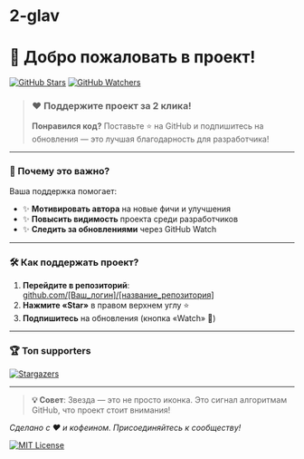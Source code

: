 # 2-glav
# 🚀 Добро пожаловать в проект!

[![GitHub Stars](https://img.shields.io/github/stars/[aivaz2007aizilagmail]/[название_репозитория]?style=for-the-badge&logo=github&color=yellow)](https://github.com/[Ваш_логин]/[название_репозитория]/stargazers)
[![GitHub Watchers](https://img.shields.io/github/watchers/[Ваш_логин]/[название_репозитория]?style=for-the-badge&logo=github&color=blue)](https://github.com/[Ваш_логин]/[название_репозитория]/subscriptions)

> ### ❤️ Поддержите проект за 2 клика!
> **Понравился код?** Поставьте ⭐ на GitHub и подпишитесь на обновления — это лучшая благодарность для разработчика!

---

### 🌟 Почему это важно?
Ваша поддержка помогает:
- ✨ **Мотивировать автора** на новые фичи и улучшения
- ✨ **Повысить видимость** проекта среди разработчиков
- ✨ **Следить за обновлениями** через GitHub Watch

---

### 🛠️ Как поддержать проект?
1. **Перейдите в репозиторий**:  
   [github.com/[Ваш_логин]/[название_репозитория]](https://github.com/[Ваш_логин]/[название_репозитория])
2. **Нажмите «Star»** в правом верхнем углу ⭐
3. **Подпишитесь** на обновления (кнопка «Watch» 👀)

---

### 🏆 Топ supporters
[![Stargazers](https://contrib.rocks/image?repo=[Ваш_логин]/[название_репозитория])](https://github.com/[Ваш_логин]/[название_репозитория]/graphs/contributors)

---

> **💡 Совет**: Звезда — это не просто иконка. Это сигнал алгоритмам GitHub, что проект стоит внимания!

*Сделано с ❤️ и кофеином. Присоединяйтесь к сообществу!*  

[![MIT License](https://img.shields.io/badge/License-MIT-green.svg)](https://choosealicense.com/licenses/mit/)
